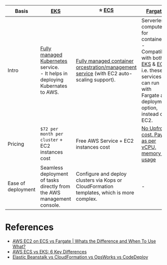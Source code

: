 
| Basis              | [EKS](AmazonEKS.md)                                                                                                                     | :star: [ECS](AmazonECS/Readme.md)                                                                                                                                                       | [Fargate](../3_ComputeServices/AWSFargate.md)                                                                                                                                                  |
|--------------------|-----------------------------------------------------------------------------------------------------------------------------------------|-----------------------------------------------------------------------------------------------------------------------------------------------------------------------------------------|------------------------------------------------------------------------------------------------------------------------------------------------------------------------------------------------|
| Intro              | [Fully managed Kubernetes](../../1_HLDDesignComponents/6_ContainerOrchestrationServices/Kubernates.md) service. <br/>- It helps in deploying Kubernates to AWS. | [Fully managed container orcestration/management service](../../1_HLDDesignComponents/6_ContainerOrchestrationServices/Readme.md) (with EC2 auto-scaling support). | Serverless compute for containers. <br/>- Compatible with both [EKS](AmazonEKS.md) & [ECS](AmazonECS/Readme.md) i.e. these services can run with Fargate as deployment option, instead of EC2. |
| Pricing            | `$72 per month per cluster` + EC2 instances cost                                                                                        | Free AWS Service + EC2 instances cost                                                                                                                                                   | [No Upfront cost. Pay as per vCPU, memory GB usage](https://aws.amazon.com/fargate/pricing/)                                                                                                   |
| Ease of deployment | Seamless deployment of tasks directly from the AWS management console.                                                                  | Configure and deploy clusters via Kops or CloudFormation templates, which is more complex.                                                                                              | -                                                                                                                                                                                              |                                                                                                                                                                                         |                                                                                                                                                                                                |

# References
- [AWS EC2 on ECS vs Fargate | Whats the Difference and When To Use What?](https://www.youtube.com/watch?v=DVrGXjjkpig)
- [AWS ECS vs EKS: 6 Key Differences](https://cloud.netapp.com/blog/aws-cvo-blg-aws-ecs-vs-eks-6-key-differences)
- [Elastic Beanstalk vs CloudFormation vs OpsWorks vs CodeDeploy](https://tutorialsdojo.com/elastic-beanstalk-vs-cloudformation-vs-opsworks-vs-codedeploy/)